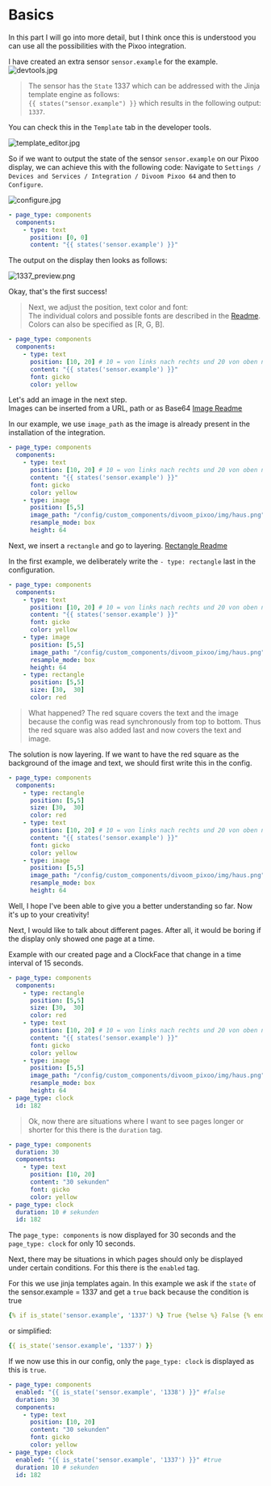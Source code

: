 # Basics

In this part I will go into more detail, but I think once this is understood you can use all the possibilities with the Pixoo integration.

I have created an extra sensor `sensor.example` for the example.
![devtools.jpg](images%2Fdevtools.jpg)

> The sensor has the `State` 1337 which can be addressed with the Jinja template engine as follows:
<br>`{{ states("sensor.example") }}` which results in the following output: `1337`.


You can check this in the `Template` tab in the developer tools.

![template_editor.jpg](images%2Ftemplate_editor.jpg)

So if we want to output the state of the sensor `sensor.example` on our Pixoo display, we can achieve this with the following code:
Navigate to `Settings / Devices and Services / Integration / Divoom Pixoo 64` and then to `Configure`.

![configure.jpg](images%2Fconfigure.jpg)

```yaml
- page_type: components
  components:
    - type: text
      position: [0, 0]
      content: "{{ states('sensor.example') }}"
```

The output on the display then looks as follows:

![1337_preview.png](images%2F1337_preview.png)

Okay, that's the first success!

>Next, we adjust the position, text color and font:<br>
The individual colors and possible fonts are described in the [Readme](https://github.com/gickowtf/pixoo-homeassistant). Colors can also be specified as [R, G, B].
```yaml
- page_type: components
  components:
    - type: text
      position: [10, 20] # 10 = von links nach rechts und 20 von oben nach unten versetzt
      content: "{{ states('sensor.example') }}"
      font: gicko
      color: yellow
```
Let's add an image in the next step.<br>
Images can be inserted from a URL, path or as Base64 [Image Readme](https://github.com/gickowtf/pixoo-homeassistant?tab=readme-ov-file#component-image)

In our example, we use `image_path` as the image is already present in the installation of the integration.

```yaml
- page_type: components
  components:
    - type: text
      position: [10, 20] # 10 = von links nach rechts und 20 von oben nach unten versetzt
      content: "{{ states('sensor.example') }}"
      font: gicko
      color: yellow
    - type: image
      position: [5,5]
      image_path: "/config/custom_components/divoom_pixoo/img/haus.png"
      resample_mode: box
      height: 64
```

Next, we insert a `rectangle` and go to layering.
[Rectangle Readme](/config/custom_components/divoom_pixoo/img)

In the first example, we deliberately write the `- type: rectangle` last in the configuration.
```yaml
- page_type: components
  components:
    - type: text
      position: [10, 20] # 10 = von links nach rechts und 20 von oben nach unten versetzt
      content: "{{ states('sensor.example') }}"
      font: gicko
      color: yellow
    - type: image
      position: [5,5]
      image_path: "/config/custom_components/divoom_pixoo/img/haus.png"
      resample_mode: box
      height: 64
    - type: rectangle
      position: [5,5]
      size: [30,  30]
      color: red
```
> What happened? The red square covers the text and the image because the config was read synchronously from top to bottom. Thus the red square was also added last and now covers the text and image.<br>

The solution is now layering. If we want to have the red square as the background of the image and text, we should first write this in the config.

```yaml
- page_type: components
  components:
    - type: rectangle
      position: [5,5]
      size: [30,  30]
      color: red
    - type: text
      position: [10, 20] # 10 = von links nach rechts und 20 von oben nach unten versetzt
      content: "{{ states('sensor.example') }}"
      font: gicko
      color: yellow
    - type: image
      position: [5,5]
      image_path: "/config/custom_components/divoom_pixoo/img/haus.png"
      resample_mode: box
      height: 64
```
Well, I hope I've been able to give you a better understanding so far. Now it's up to your creativity!

Next, I would like to talk about different pages. After all, it would be boring if the display only showed one page at a time.

Example with our created page and a ClockFace that change in a time interval of 15 seconds.

```yaml
- page_type: components
  components:
    - type: rectangle
      position: [5,5]
      size: [30,  30]
      color: red
    - type: text
      position: [10, 20] # 10 = von links nach rechts und 20 von oben nach unten versetzt
      content: "{{ states('sensor.example') }}"
      font: gicko
      color: yellow
    - type: image
      position: [5,5]
      image_path: "/config/custom_components/divoom_pixoo/img/haus.png"
      resample_mode: box
      height: 64
- page_type: clock
  id: 182
```

>Ok, now there are situations where I want to see pages longer or shorter for this there is the `duration` tag.

```yaml
- page_type: components
  duration: 30
  components:
    - type: text
      position: [10, 20]
      content: "30 sekunden"
      font: gicko
      color: yellow
- page_type: clock
  duration: 10 # sekunden
  id: 182
```

The `page_type: components` is now displayed for 30 seconds and the `page_type: clock` for only 10 seconds.

Next, there may be situations in which pages should only be displayed under certain conditions. For this there is the `enabled` tag.

For this we use jinja templates again. 
In this example we ask if the `state` of the sensor.example = 1337 and get a `true` back because the condition is true
```yaml
{% if is_state('sensor.example', '1337') %} True {%else %} False {% endif %}
```
or simplified:
```yaml
{{ is_state('sensor.example', '1337') }}
```

If we now use this in our config, only the `page_type: clock` is displayed as this is `true`. 
```yaml
- page_type: components
  enabled: "{{ is_state('sensor.example', '1338') }}" #false
  duration: 30
  components:
    - type: text
      position: [10, 20]
      content: "30 sekunden"
      font: gicko
      color: yellow
- page_type: clock
  enabled: "{{ is_state('sensor.example', '1337') }}" #true
  duration: 10 # sekunden
  id: 182
```
